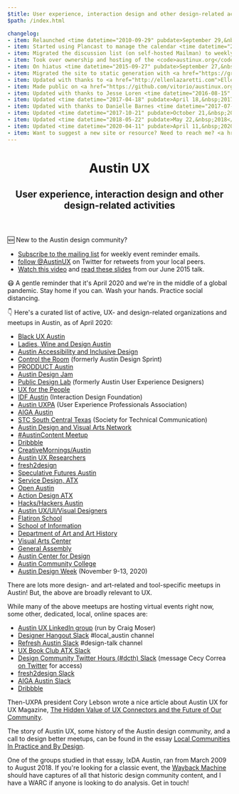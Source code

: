 ```yaml
---
$title: User experience, interaction design and other design-related activities in Austin, TX
$path: /index.html

changelog:
- item: Relaunched <time datetime="2010-09-29" pubdate>September 29,&nbsp;2010</time>
- item: Started using Plancast to manage the calendar <time datetime="2011-04-10" pubdate>April 10,&nbsp;2011</time>
- item: Migrated the discussion list (on self-hosted Mailman) to weekly reminders only (on MailChimp) <time datetime="2015-08-15" pubdate>August 15,&nbsp;2015</time>
- item: Took over ownership and hosting of the <code>austinux.org</code> domain <time datetime="2015-08-22" pubdate>August 22,&nbsp;2015</time>
- item: On hiatus <time datetime="2015-09-27" pubdate>September 27,&nbsp;2015</time>
- item: Migrated the site to static generation with <a href="https://grow.io">Grow</a> <time datetime="2016-07-28" pubdate>July 28,&nbsp;2016</time>
- item: Updated with thanks to <a href="http://ellenlazaretti.com">Ellen Lazaretti</a> <time datetime="2016-07-28" pubdate>July 28,&nbsp;2016</time>
- item: Made public on <a href="https://github.com/vitorio/austinux.org">GitHub</a> <time datetime="2016-07-28" pubdate>July 28,&nbsp;2016</time>
- item: Updated with thanks to Jesse Loren <time datetime="2016-08-15" pubdate>August 15,&nbsp;2016</time>
- item: Updated <time datetime="2017-04-18" pubdate>April 18,&nbsp;2017</time>
- item: Updated with thanks to Danielle Barnes <time datetime="2017-07-30" pubdate>July 30,&nbsp;2017</time>
- item: Updated <time datetime="2017-10-21" pubdate>October 21,&nbsp;2017</time>
- item: Updated <time datetime="2018-05-22" pubdate>May 22,&nbsp;2018</time>
- item: Updated <time datetime="2020-04-11" pubdate>April 11,&nbsp;2020</time>
- item: Want to suggest a new site or resource? Need to reach me? <a href="https://gitreports.com/issue/vitorio/austinux.org">Fill out this form</a>
---
```

<header>
<hgroup>
<h1>Austin UX</h1>
<h2>User experience, interaction design and other design-related activities</h2>
</hgroup>
</header>

🆕 New to the Austin design community?

- [Subscribe to the mailing list](http://eepurl.com/gZzMJ5) for weekly event reminder emails.
- <a class="twitter-follow-button" href="https://twitter.com/AustinUX" data-show-count="false">follow @AustinUX</a> on Twitter for retweets from your local peers.
- [Watch this video](https://www.youtube.com/watch?v=Q_0J8K--9XI) and [read these slides](http://s3.amazonaws.com/vitorio/IntroAustinDesign20150623.pdf) from our June 2015 talk.

😷 <span class="highlight">A gentle reminder that it's April 2020 and we're in the middle of a global pandemic.  Stay home if you can.  Wash your hands.  Practice social distancing.</span>

👇 Here's a curated list of active, UX- and design-related organizations and meetups in Austin, as of April 2020:

- [Black UX Austin](https://www.meetup.com/Black-UX-Austin/)
- [Ladies, Wine and Design Austin](https://ladieswinedesign.com/austin/)
- [Austin Accessibility and Inclusive Design](https://www.meetup.com/a11yATX/)
- [Control the Room](https://www.meetup.com/Control-The-Room/) (formerly Austin Design Sprint)
- [PRODDUCT Austin](https://www.meetup.com/PRODDUCT-Austin/)
- [Austin Design Jam](https://www.meetup.com/Austin-Design-Jam/)
- [Public Design Lab](https://www.meetup.com/Austin-User-Experience-Designers/) (formerly Austin User Experience Designers)
- [UX for the People](https://www.meetup.com/UX-for-the-People/)
- [IDF Austin](https://www.interaction-design.org/local-group/north-america/united-states/austin) (Interaction Design Foundation)
- [Austin UXPA](http://www.meetup.com/Austin-User-Experience-Professionals-Association/) (User Experience Professionals Association)
- [AIGA Austin](http://austin.aiga.org)
- [STC South Central Texas](https://stc-socentx.org) (Society for Technical Communication)
- [Austin Design and Visual Arts Network](http://www.meetup.com/ADVAnet/)
- [#AustinContent Meetup](http://www.meetup.com/Austin-Content/)
- [Dribbble](https://dribbble.com/places/austin/meetups)
- [CreativeMornings/Austin](https://creativemornings.com/cities/atx)
- [Austin UX Researchers](https://www.facebook.com/groups/740578259350169/)
- [fresh2design](https://www.meetup.com/fresh2design/)
- [Speculative Futures Austin](http://www.meetup.com/ATX-Speculative-Futures/)
- [Service Design, ATX](http://www.meetup.com/Service-Design-ATX/)
- [Open Austin](http://www.meetup.com/Open-Austin/)
- [Action Design ATX](http://www.meetup.com/action_design_ATX/)
- [Hacks/Hackers Austin](http://www.meetup.com/Hacks-Hackers-Austin/)
- [Austin UX/UI/Visual Designers](https://www.facebook.com/groups/408757622519801)
- [Flatiron School](https://www.meetup.com/Flatiron-School-Austin-Coding-Community/)
- [School of Information](https://www.ischool.utexas.edu/about/news-events)
- [Department of Art and Art History](http://art.utexas.edu/calendar)
- [Visual Arts Center](https://utvac.org/events)
- [General Assembly](https://generalassemb.ly/education)
- [Austin Center for Design](http://www.ac4d.com)
- [Austin Community College](http://sites.austincc.edu/viscom/)
- [Austin Design Week](http://austindesignweek.org) (November 9-13, 2020)

There are lots more design- and art-related and tool-specific meetups in Austin! But, the above are broadly relevant to UX.

While many of the above meetups are hosting virtual events right now, some other, dedicated, local, online spaces are:

- [Austin UX LinkedIn group](https://www.linkedin.com/groups/1224467) (run by Craig Moser)
- [Designer Hangout Slack](https://www.designerhangout.co) #local_austin channel
- [Refresh Austin Slack](http://slack.refreshaustin.org) #design-talk channel
- [UX Book Club ATX Slack](https://uxbookclubatx.herokuapp.com)
- [Design Community Twitter Hours (#dcth) Slack](https://dcth.slack.com) (message Cecy Correa [on Twitter](https://twitter.com/cecycorrea) for access)
- [fresh2design Slack](https://f2d-automate.herokuapp.com/)
- [AIGA Austin Slack](https://aiga-austin-slack.herokuapp.com)
- [Dribbble](https://dribbble.com/places/austin)

Then-UXPA president Cory Lebson wrote a nice article about Austin UX for UX Magazine, [The Hidden Value of UX Connectors and the Future of Our Community](http://uxmag.com/articles/the-hidden-value-of-ux-connectors-and-the-future-of-our-community).

The story of Austin UX, some history of the Austin design community, and a call to design better meetups, can be found in the essay [Local Communities In Practice and By Design](http://vitor.io/local-communities-in-practice-and-by-design).

One of the groups studied in that essay, IxDA Austin, ran from March 2009 to August 2018.  If you're looking for a classic event, the [Wayback Machine](https://web.archive.org/web/20180729112933/http://ixdaaustin.ning.com/) should have captures of all that historic design community content, and I have a WARC if anyone is looking to do analysis.  Get in touch!
